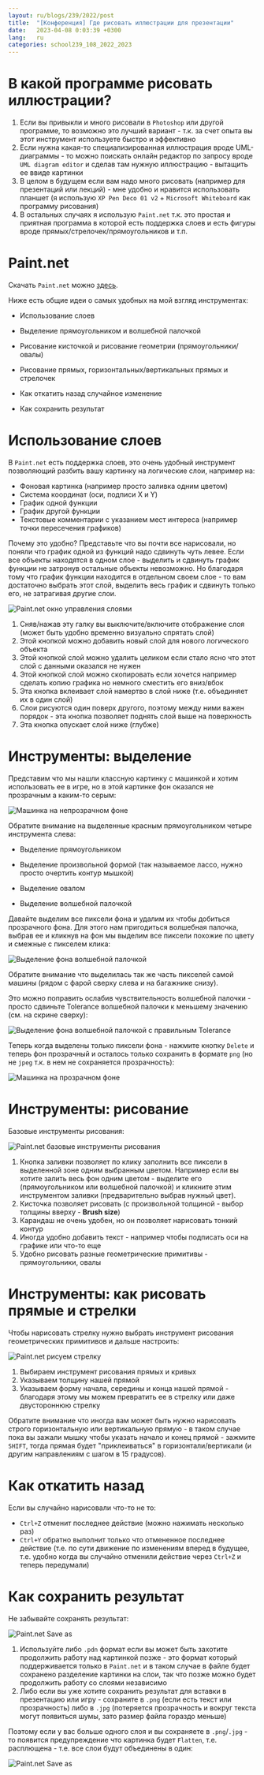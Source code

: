 ```yaml
---
layout: ru/blogs/239/2022/post
title:  "[Конференция] Где рисовать иллюстрации для презентации"
date:   2023-04-08 0:03:39 +0300
lang:   ru
categories: school239_108_2022_2023
---
```


В какой программе рисовать иллюстрации?
=======

1) Если вы привыкли и много рисовали в ```Photoshop``` или другой программе, то возможно это лучший вариант - т.к. за счет опыта вы этот инструмент используете быстро и эффективно
2) Если нужна какая-то специализированная иллюстрация вроде UML-диаграммы - то можно поискать онлайн редактор по запросу вроде ```UML diagram editor``` и сделав там нужную иллюстрацию - вытащить ее ввиде картинки
3) В целом в будущем если вам надо много рисовать (например для презентаций или лекций) - мне удобно и нравится использовать планшет (я использую ```XP Pen Deco 01 v2``` + ```Microsoft Whiteboard``` как программу рисования)
4) В остальных случаях я использую ```Paint.net``` т.к. это простая и приятная программа в которой есть поддержка слоев и есть фигуры вроде прямых/стрелочек/прямоугольников и т.п.

Paint.net
=======

Скачать ```Paint.net``` можно [здесь](https://www.getpaint.net/download.html).

Ниже есть общие идеи о самых удобных на мой взгляд инструментах:

 - Использование слоев
 
 - Выделение прямоугольником и волшебной палочкой

 - Рисование кисточкой и рисование геометрии (прямоугольники/овалы)

 - Рисование прямых, горизонтальных/вертикальных прямых и стрелочек

 - Как откатить назад случайное изменение

 - Как сохранить результат

Использование слоев
=======

В ```Paint.net``` есть поддержка слоев, это очень удобный инструмент позволяющий разбить вашу картинку на логические слои, например на:

- Фоновая картинка (например просто заливка одним цветом)
- Система координат (оси, подписи X и Y)
- График одной функции
- График другой функции
- Текстовые комментарии с указанием мест интереса (например точки пересечения графиков)

Почему это удобно? Представьте что вы почти все нарисовали, но поняли что график одной из функций надо сдвинуть чуть левее. Если все объекты находятся в одном слое - выделить и сдвинуть график функции не затронув остальные объекты невозможно. Но благодаря тому что график функции находится в отдельном своем слое - то вам достаточно выбрать этот слой, выделить весь график и сдвинуть только его, не затрагивая другие слои.

![Paint.net окно управления слоями](/static/2023/04/paint_net_01_layers.png)

1) Сняв/нажав эту галку вы выключите/включите отображение слоя (может быть удобно временно визуально спрятать слой)
2) Этой кнопкой можно добавить новый слой для нового логического объекта
3) Этой кнопкой слой можно удалить целиком если стало ясно что этот слой с данными оказался не нужен
4) Этой кнопкой слой можно скопировать если хочется например сделать копию графика но немного сместить его вниз/вбок
5) Эта кнопка вклеивает слой намертво в слой ниже (т.е. объединяет их в один слой)
6) Слои рисуются один поверх другого, поэтому между ними важен порядок - эта кнопка позволяет поднять слой выше на поверхность
7) Эта кнопка опускает слой ниже (глубже)

Инструменты: выделение
======

Представим что мы нашли классную картинку с машинкой и хотим использовать ее в игре, но в этой картинке фон оказался не прозрачным а каким-то серым:

![Машинка на непрозрачном фоне](/static/2023/04/paint_net_02_car_with_bg.png)

Обратите внимание на выделенные красным прямоугольником четыре инструмента слева:

 - Выделение прямоугольником

 - Выделение произвольной формой (так называемое лассо, нужно просто очертить контур мышкой)

 - Выделение овалом

 - Выделение волшебной палочкой

Давайте выделим все пиксели фона и удалим их чтобы добиться прозрачного фона. Для этого нам пригодиться волшебная палочка, выбрав ее и кликнув на фон мы выделим все пиксели похожие по цвету и смежные с пикселем клика:

![Выделение фона волшебной палочкой](/static/2023/04/paint_net_03_car_with_bg_2.png)

Обратите внимание что выделилась так же часть пикселей самой машины (рядом с фарой сверху слева и на багажнике снизу).

Это можно поправить ослабив чувствительность волшебной палочки - просто сдвиньте Tolerance волшебной палочки к меньшему значению (см. на скрине сверху):

![Выделение фона волшебной палочкой с правильным Tolerance](/static/2023/04/paint_net_04_car_with_bg_3.png)

Теперь когда выделены только пиксели фона - нажмите кнопку ```Delete``` и теперь фон прозрачный и осталось только сохранить в формате ```png``` (но не ```jpeg``` т.к. в нем не сохраняется прозрачность):

![Машинка на прозрачном фоне](/static/2023/04/paint_net_05_car_with_bg_4.png)

Инструменты: рисование
======

Базовые инструменты рисования:

![Paint.net базовые инструменты рисования](/static/2023/04/paint_net_06_drawings.png)

1) Кнопка заливки позволяет по клику заполнить все пиксели в выделенной зоне одним выбранным цветом. Например если вы хотите залить весь фон одним цветом - выделите его (прямоугольником или волшебной палочкой) и кликните этим инструментом заливки (предварительно выбрав нужный цвет).
2) Кисточка позволяет рисовать (с произвольной толщиной - выбор толщины вверху - **Brush size**)
3) Карандаш не очень удобен, но он позволяет нарисовать тонкий контур
4) Иногда удобно добавить текст - например чтобы подписать оси на графике или что-то еще
5) Удобно рисовать разные геометрические примитивы - прямоугольники, овалы

Инструменты: как рисовать прямые и стрелки
======

Чтобы нарисовать стрелку нужно выбрать инструмент рисования геометрических примитивов и дальше настроить:

![Paint.net рисуем стрелку](/static/2023/04/paint_net_07_line_arrow.png)

1) Выбираем инструмент рисования прямых и кривых
2) Указываем толщину нашей прямой
3) Указываем форму начала, середины и конца нашей прямой - благодаря этому мы можем превратить ее в стрелку или даже двустороннюю стрелку

Обратите внимание что иногда вам может быть нужно нарисовать строго горизонтальную или вертикальную прямую - в таком случае пока вы зажали мышку чтобы указать начало и конец прямой - зажмите ```SHIFT```, тогда прямая будет "приклеиваться" в горизонтали/вертикали (и другим направлениям с шагом в 15 градусов).

Как откатить назад
======

Если вы случайно нарисовали что-то не то:

- ```Ctrl+Z``` отменит последнее действие (можно нажимать несколько раз)
- ```Ctrl+Y``` обратно выполнит только что отмененное последнее действие (т.е. по сути движение по изменениям вперед в будущее, т.е. удобно когда вы случайно отменили действие через ```Ctrl+Z``` и теперь передумали)

Как сохранить результат
======

Не забывайте сохранять результат:

![Paint.net Save as](/static/2023/04/paint_net_08_save.png)

1) Используйте либо ```.pdn``` формат если вы может быть захотите продолжить работу над картинкой позже - это формат который поддерживается только в ```Paint.net``` и в таком случае в файле будет сохранено разделение картинки на слои, так что позже можно будет продолжить работу со слоями независимо
2) Либо если вы уже хотите сохранить результат для вставки в презентацию или игру - сохраните в ```.png``` (если есть текст или прозрачность) либо в ```.jpg``` (потеряется прозрачность и вокруг текста могут появиться шумы, зато размер файла гораздо меньше)

Поэтому если у вас больше одного слоя и вы сохраняете в ```.png```/```.jpg``` - то появится предупреждение что картинка будет ```Flatten```, т.е. расплющена - т.е. все слои будут объединены в один:

![Paint.net Save as](/static/2023/04/paint_net_09_flatten_warning.png)
